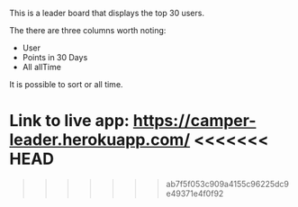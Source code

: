 This is a leader board that displays the top 30 users.

The there are three columns worth noting:

- User
- Points in 30 Days
- All allTime

It is possible to sort or all time.

Link to live app: https://camper-leader.herokuapp.com/
<<<<<<< HEAD
=======


>>>>>>> ab7f5f053c909a4155c96225dc9e49371e4f0f92

